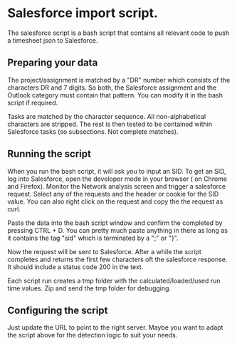 # Salesforce import script.

The salesforce script is a bash script that contains all relevant code to push a timesheet json to Salesforce.

## Preparing your data

The project/assignment is matched by a "DR" number which consists of the characters DR and 7 digits. So both, the Salesforce assignment and the Outlook category must contain that pattern. You can modify it in the bash script if required.

Tasks are matched by the character sequence. All non-alphabetical characters are stripped. The rest is then tested to be contained within Salesforce tasks (so subsections. Not complete matches).

## Running the script

When you run the bash script, it will ask you to input an SID. To get an SID, log into Salesforce, open the developer mode in your browser (<F12> on Chrome and Firefox).
Monitor the Network analysis screen and trigger a salesforce request. Select any of the requests and the header or cookie for the SID value. You can also right click on the request and copy the the request as curl.

Paste the data into the bash script window and confirm the completed by pressing CTRL + D. You can pretty much paste anything in there as long as it contains the tag "sid" which is terminated by a ";" or "}".

Now the request will be sent to Salesforce. After a while the script completes and returns the first few characters oft the salesforce response. It should include a status code 200 in the text.

Each script run creates a tmp folder with the calculated/loaded/used run time values. Zip and send the tmp folder for debugging.

## Configuring the script

Just update the URL to point to the right server.
Maybe you want to adapt the script above for the detection logic to suit your needs.
